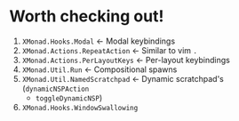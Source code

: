 # Worth checking out!
1. `XMonad.Hooks.Modal`             <- Modal keybindings
2. `XMonad.Actions.RepeatAction`    <- Similar to vim `.`
3. `XMonad.Actions.PerLayoutKeys`   <- Per-layout keybindings
4. `XMonad.Util.Run`                <- Compositional spawns
5. `XMonad.Util.NamedScratchpad`    <- Dynamic scratchpad's (`dynamicNSPAction`
   + `toggleDynamicNSP`)
6. `XMonad.Hooks.WindowSwallowing`
